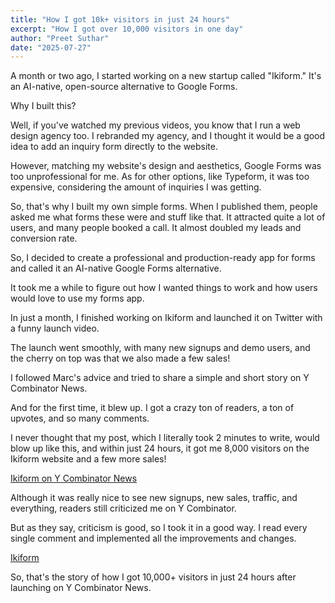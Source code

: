 ```yaml
---
title: "How I got 10k+ visitors in just 24 hours"
excerpt: "How I got over 10,000 visitors in one day"
author: "Preet Suthar"
date: "2025-07-27"
---
```


A month or two ago, I started working on a new startup called "Ikiform." It's an AI-native, open-source alternative to Google Forms.

Why I built this?

Well, if you've watched my previous videos, you know that I run a web design agency too. I rebranded my agency, and I thought it would be a good idea to add an inquiry form directly to the website.

However, matching my website's design and aesthetics, Google Forms was too unprofessional for me. As for other options, like Typeform, it was too expensive, considering the amount of inquiries I was getting.

So, that's why I built my own simple forms. When I published them, people asked me what forms these were and stuff like that. It attracted quite a lot of users, and many people booked a call. It almost doubled my leads and conversion rate.

So, I decided to create a professional and production-ready app for forms and called it an AI-native Google Forms alternative.

It took me a while to figure out how I wanted things to work and how users would love to use my forms app.

In just a month, I finished working on Ikiform and launched it on Twitter with a funny launch video.

The launch went smoothly, with many new signups and demo users, and the cherry on top was that we also made a few sales!

I followed Marc's advice and tried to share a simple and short story on Y Combinator News.

And for the first time, it blew up. I got a crazy ton of readers, a ton of upvotes, and so many comments.

I never thought that my post, which I literally took 2 minutes to write, would blow up like this, and within just 24 hours, it got me 8,000 visitors on the Ikiform website and a few more sales!

[Ikiform on Y Combinator News](https://news.ycombinator.com/item?id=44518898?ref=preetsuthar.me)

Although it was really nice to see new signups, new sales, traffic, and everything, readers still criticized me on Y Combinator.

But as they say, criticism is good, so I took it in a good way. I read every single comment and implemented all the improvements and changes.

[Ikiform](https://ikiform.com?ref=preetsuthar.me)

So, that's the story of how I got 10,000+ visitors in just 24 hours after launching on Y Combinator News.
